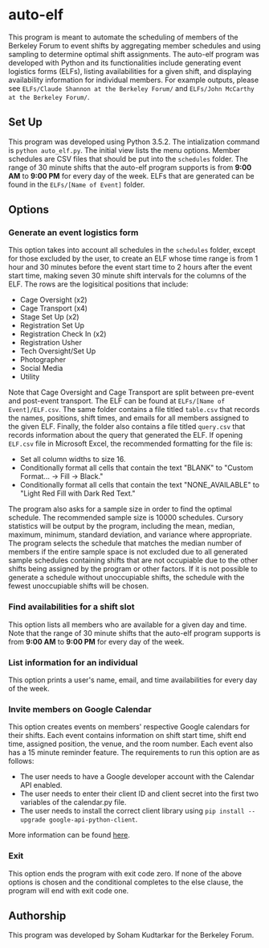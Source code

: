 # auto-elf

This program is meant to automate the scheduling of members of the Berkeley Forum to event shifts by aggregating member schedules and using sampling to determine optimal shift assignments. The auto-elf program was developed with Python and its functionalities include generating event logistics forms (ELFs), listing availabilities for a given shift, and displaying availability information for individual members. For example outputs, please see `ELFs/Claude Shannon at the Berkeley Forum/` and `ELFs/John McCarthy at the Berkeley Forum/`.

## Set Up

This program was developed using Python 3.5.2. The intialization command is `python auto_elf.py`. The initial view lists the menu options. Member schedules are CSV files that should be put into the `schedules` folder. The range of 30 minute shifts that the auto-elf program supports is from **9:00 AM** to **9:00 PM** for every day of the week. ELFs that are generated can be found in the `ELFs/[Name of Event]` folder.

## Options

### Generate an event logistics form

This option takes into account all schedules in the `schedules` folder, except for those excluded by the user, to create an ELF whose time range is from 1 hour and 30 minutes before the event start time to 2 hours after the event start time, making seven 30 minute shift intervals for the columns of the ELF. The rows are the logisitical positions that include:

* Cage Oversight (x2)
* Cage Transport (x4)
* Stage Set Up (x2)
* Registration Set Up
* Registration Check In (x2)
* Registration Usher
* Tech Oversight/Set Up
* Photographer
* Social Media
* Utility

Note that Cage Oversight and Cage Transport are split between pre-event and post-event transport. The ELF can be found at `ELFs/[Name of Event]/ELF.csv`. The same folder contains a file titled `table.csv` that records the names, positions, shift times, and emails for all members assigned to the given ELF. Finally, the folder also contains a file titled `query.csv` that records information about the query that generated the ELF. If opening `ELF.csv` file in Microsoft Excel, the recommended formatting for the file is:

* Set all column widths to size 16.
* Conditionally format all cells that contain the text "BLANK" to "Custom Format... -> Fill -> Black."
* Conditionally format all cells that contain the text "NONE_AVAILABLE" to "Light Red Fill with Dark Red Text."

The program also asks for a sample size in order to find the optimal schedule. The recommended sample size is 10000 schedules. Cursory statistics will be output by the program, including the mean, median, maximum, minimum, standard deviation, and variance where appropriate. The program selects the schedule that matches the median number of members if the entire sample space is not excluded due to all generated sample schedules containing shifts that are not occupiable due to the other shifts being assigned by the program or other factors. If it is not possible to generate a schedule without unoccupiable shifts, the schedule with the fewest unoccupiable shifts will be chosen.

### Find availabilities for a shift slot

This option lists all members who are available for a given day and time. Note that the range of 30 minute shifts that the auto-elf program supports is from **9:00 AM** to **9:00 PM** for every day of the week.

### List information for an individual

This option prints a user's name, email, and time availabilities for every day of the week.

### Invite members on Google Calendar

This option creates events on members' respective Google calendars for their shifts. Each event contains information on shift start time, shift end time, assigned position, the venue, and the room number. Each event also has a 15 minute reminder feature. The requirements to run this option are as follows:

* The user needs to have a Google developer account with the Calendar API enabled.
* The user needs to enter their client ID and client secret into the first two variables of the calendar.py file.
* The user needs to install the correct client library using `pip install --upgrade google-api-python-client`.

More information can be found [here](https://developers.google.com/google-apps/calendar/quickstart/python).

### Exit

This option ends the program with exit code zero. If none of the above options is chosen and the conditional completes to the else clause, the program will end with exit code one.

## Authorship

This program was developed by Soham Kudtarkar for the Berkeley Forum.
